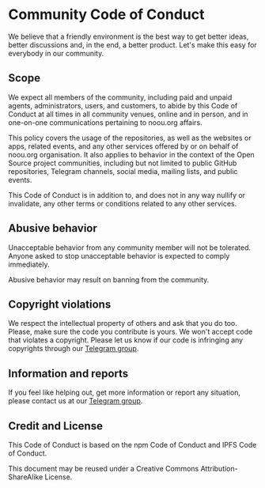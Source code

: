 # Community Code of Conduct

We believe that a friendly environment is the best way to get better ideas, better discussions and, in the end, a better product. Let's make this easy for everybody in our community.


## Scope
We expect all members of the community, including paid and unpaid agents, administrators, users, and customers, to abide by this Code of Conduct at all times in all community venues, online and in person, and in one-on-one communications pertaining to noou.org affairs.

This policy covers the usage of the repositories, as well as the websites or apps, related events, and any other services offered by or on behalf of noou.org organisation. It also applies to behavior in the context of the Open Source project communities, including but not limited to public GitHub repositories, Telegram channels, social media, mailing lists, and public events.

This Code of Conduct is in addition to, and does not in any way nullify or invalidate, any other terms or conditions related to any other services.


## Abusive behavior
Unacceptable behavior from any community member will not be tolerated. Anyone asked to stop unacceptable behavior is expected to comply immediately.

Abusive behavior may result on banning from the community.


## Copyright violations
We respect the intellectual property of others and ask that you do too. Please, make sure the code you contribute is yours. We won't accept code that violates a copyright. Please let us know if our code is infringing any copyrights through our [Telegram group](https://t.me/noouorg).


## Information and reports
If you feel like helping out, get more information or report any situation, please contact us at our [Telegram group](https://t.me/noouorg).

## Credit and License
This Code of Conduct is based on the npm Code of Conduct and IPFS Code of Conduct.

This document may be reused under a Creative Commons Attribution-ShareAlike License.
